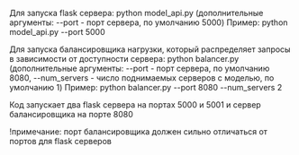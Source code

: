 Для запуска flask сервера: python model_api.py (дополнительные аргументы: --port - порт сервера, по умолчанию 5000)
Пример: python model_api.py --port 5000

Для запуска балансировщика нагрузки, который распределяет запросы в зависимости от доступности сервера: python balancer.py (дополнительные аргументы: --port - порт сервера, по умолчанию 8080, --num_servers - число поднимаемых серверов с моделью, по умолчанию 1)
Пример: python balancer.py --port 8080 --num_servers 2

Код запускает два flask сервера на портах 5000 и 5001 и сервер балансировщика на порте 8080

!примечание: порт балансировщика должен сильно отличаться от портов для flask серверов

